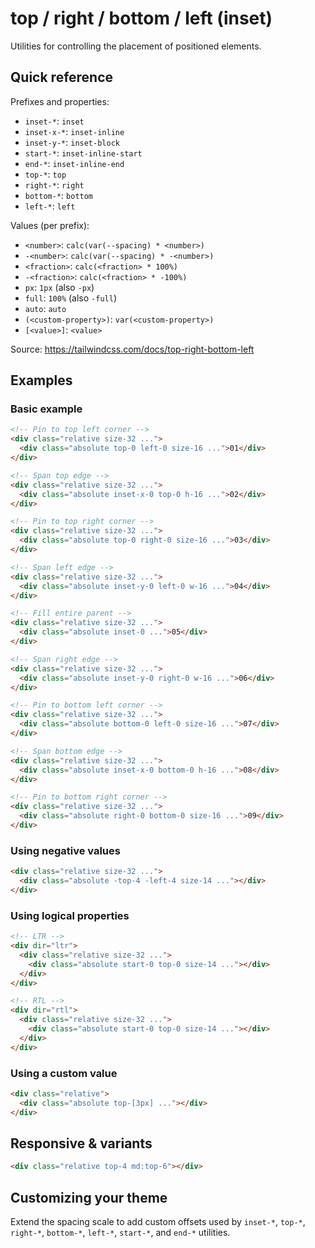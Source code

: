 # top / right / bottom / left (inset)

Utilities for controlling the placement of positioned elements.

## Quick reference

Prefixes and properties:
- `inset-*`: `inset`
- `inset-x-*`: `inset-inline`
- `inset-y-*`: `inset-block`
- `start-*`: `inset-inline-start`
- `end-*`: `inset-inline-end`
- `top-*`: `top`
- `right-*`: `right`
- `bottom-*`: `bottom`
- `left-*`: `left`

Values (per prefix):
- `<number>`: `calc(var(--spacing) * <number>)`
- `-<number>`: `calc(var(--spacing) * -<number>)`
- `<fraction>`: `calc(<fraction> * 100%)`
- `-<fraction>`: `calc(<fraction> * -100%)`
- `px`: `1px` (also `-px`)
- `full`: `100%` (also `-full`)
- `auto`: `auto`
- `(<custom-property>)`: `var(<custom-property>)`
- `[<value>]`: `<value>`

Source: https://tailwindcss.com/docs/top-right-bottom-left

## Examples

### Basic example

```html
<!-- Pin to top left corner -->
<div class="relative size-32 ...">
  <div class="absolute top-0 left-0 size-16 ...">01</div>
</div>

<!-- Span top edge -->
<div class="relative size-32 ...">
  <div class="absolute inset-x-0 top-0 h-16 ...">02</div>
</div>

<!-- Pin to top right corner -->
<div class="relative size-32 ...">
  <div class="absolute top-0 right-0 size-16 ...">03</div>
</div>

<!-- Span left edge -->
<div class="relative size-32 ...">
  <div class="absolute inset-y-0 left-0 w-16 ...">04</div>
</div>

<!-- Fill entire parent -->
<div class="relative size-32 ...">
  <div class="absolute inset-0 ...">05</div>
</div>

<!-- Span right edge -->
<div class="relative size-32 ...">
  <div class="absolute inset-y-0 right-0 w-16 ...">06</div>
</div>

<!-- Pin to bottom left corner -->
<div class="relative size-32 ...">
  <div class="absolute bottom-0 left-0 size-16 ...">07</div>
</div>

<!-- Span bottom edge -->
<div class="relative size-32 ...">
  <div class="absolute inset-x-0 bottom-0 h-16 ...">08</div>
</div>

<!-- Pin to bottom right corner -->
<div class="relative size-32 ...">
  <div class="absolute right-0 bottom-0 size-16 ...">09</div>
</div>
```

### Using negative values

```html
<div class="relative size-32 ...">
  <div class="absolute -top-4 -left-4 size-14 ..."></div>
</div>
```

### Using logical properties

```html
<!-- LTR -->
<div dir="ltr">
  <div class="relative size-32 ...">
    <div class="absolute start-0 top-0 size-14 ..."></div>
  </div>
</div>

<!-- RTL -->
<div dir="rtl">
  <div class="relative size-32 ...">
    <div class="absolute start-0 top-0 size-14 ..."></div>
  </div>
</div>
```

### Using a custom value

```html
<div class="relative">
  <div class="absolute top-[3px] ..."></div>
</div>
```

## Responsive & variants

```html
<div class="relative top-4 md:top-6"></div>
```

## Customizing your theme

Extend the spacing scale to add custom offsets used by `inset-*`, `top-*`, `right-*`, `bottom-*`, `left-*`, `start-*`, and `end-*` utilities.
